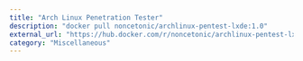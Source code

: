 ```yaml
---
title: "Arch Linux Penetration Tester"
description: "docker pull noncetonic/archlinux-pentest-lxde:1.0"
external_url: "https://hub.docker.com/r/noncetonic/archlinux-pentest-lxde/"
category: "Miscellaneous"
---
```

